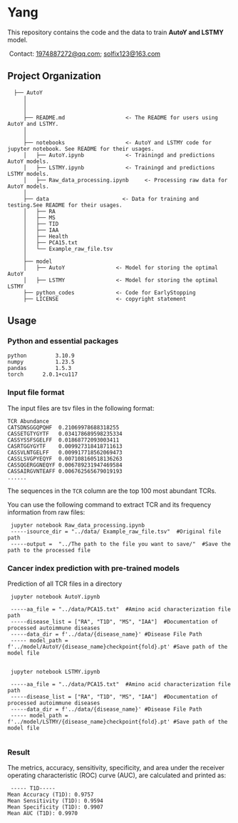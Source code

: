 # Yang

This repository contains the code and the data to train **AutoY and LSTMY** model.

​    Contact: 1974887272@qq.com; solfix123@163.com

## Project Organization
      ├── AutoY                     
         │
         │
         │     
         ├── README.md                   <- The README for users using AutoY and LSTMY.
         │
         │
         ├── notebooks                   <- AutoY and LSTMY code for jupyter notebook. See README for their usages.
         │   ├── AutoY.ipynb             <- Trainingd and predictions AutoY models.
         │   ├── LSTMY.ipynb             <- Trainingd and predictions LSTMY models. 
         │   ├── Raw_data_processing.ipynb     <- Processing raw data for AutoY models.
         │
         ├── data                       <- Data for training and testing.See README for their usages.
         │   ├── RA
         │   ├── MS                   
         │   ├── TID                     
         │   ├── IAA                   
         │   ├── Health   
         │   ├── PCA15.txt  
         │   └── Example_raw_file.tsv        
         │
         ├── model
         │   ├── AutoY                <- Model for storing the optimal AutoY  
         │   ├── LSTMY                <- Model for storing the optimal LSTMY    
         ├── python_codes             <- Code for EarlyStopping    
         ├── LICENSE                  <- copyright statement  
       
             

## Usage

### Python and essential packages

```
python         3.10.9
numpy          1.23.5
pandas         1.5.3
torch      2.0.1+cu117
```

### Input file format

The input files are tsv files in the following format:

```
TCR	Abundance
CATSDNSGGQPQHF	0.21069978688318255
CASSETGTYGYTF	0.034178689598235334
CASSYSSFSGELFF	0.01868772093003411
CASRTGGYGYTF	0.009927318418711613
CASSVLNTGELFF	0.009917718562069473
CASSLSVGPYEQYF	0.007108160518136263
CASSQGERGGNEQYF	0.006789231947469584
CASSAIRGVNTEAFF	0.006762565679019193
......
```

The sequences in the `TCR` column are the top 100 most abundant TCRs.

You can use the following command to extract TCR and its frequency information from raw files:

```
 jupyter notebook Raw_data_processing.ipynb 
 -----isource_dir = "../data/ Example_raw_file.tsv"  #Original file path
 -----output =  "../The path to the file you want to save/"  #Save the path to the processed file
```

### Cancer index prediction with pre-trained models

Prediction of all TCR files in a directory

```
 jupyter notebook AutoY.ipynb 
 
 -----aa_file = "../data/PCA15.txt"  #Amino acid characterization file path
 -----disease_list = ["RA", "T1D", "MS", "IAA"]  #Documentation of processed autoimmune diseases
 -----data_dir = f'../data/{disease_name}' #Disease File Path
 ----- model_path = f'../model/AutoY/{disease_name}checkpoint{fold}.pt' #Save path of the model file
 
```
```
 jupyter notebook LSTMY.ipynb 
 
 -----aa_file = "../data/PCA15.txt"  #Amino acid characterization file path
 -----disease_list = ["RA", "T1D", "MS", "IAA"]  #Documentation of processed autoimmune diseases
 -----data_dir = f'../data/{disease_name}' #Disease File Path
 ----- model_path = f'../model/LSTMY/{disease_name}checkpoint{fold}.pt' #Save path of the model file
 
```
### Result

The metrics, accuracy, sensitivity, specificity, and area under the receiver operating characteristic (ROC) curve (AUC), are calculated and printed as:
``` 
 ----- T1D-----
Mean Accuracy (T1D): 0.9757
Mean Sensitivity (T1D): 0.9594
Mean Specificity (T1D): 0.9907
Mean AUC (T1D): 0.9970

```



